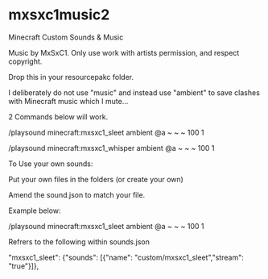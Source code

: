 # mxsxc1music2
Minecraft Custom Sounds &amp; Music

Music by MxSxC1. Only use work with artists permission, and respect copyright.

Drop this in your resourcepakc folder.

I deliberately do not use "music" and instead use "ambient" to save clashes with Minecraft music which I mute...

2 Commands below will work.

/playsound minecraft:mxsxc1_sleet ambient @a ~ ~ ~ 100 1

/playsound minecraft:mxsxc1_whisper ambient @a ~ ~ ~ 100 1

To Use your own sounds:

Put your own files in the folders (or create your own)

Amend the sound.json to match your file.

Example below:

/playsound minecraft:mxsxc1_sleet ambient @a ~ ~ ~ 100 1

Refrers to the following within sounds.json

"mxsxc1_sleet": {"sounds": [{"name": "custom/mxsxc1_sleet","stream": "true"}]},

